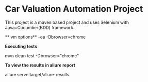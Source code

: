 # Car Valuation Automation Project

This project is a maven based project and uses Selenium with Java+Cucumber(BDD) framework.


** vm options**
-ea
-Dbrowser=chrome

**Executing tests**

mvn clean test -Dbrowser="chrome"

**To view the results in allure report**

allure serve target/allure-results
